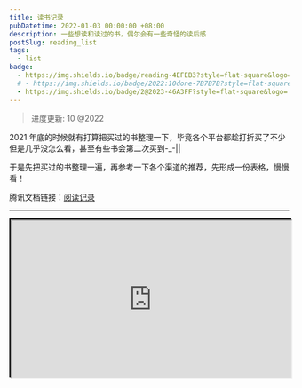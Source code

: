 ```yaml
---
title: 读书记录
pubDatetime: 2022-01-03 00:00:00 +08:00
description: 一些想读和读过的书，偶尔会有一些奇怪的读后感
postSlug: reading_list
tags:
  - list
badge:
  - https://img.shields.io/badge/reading-4EFEB3?style=flat-square&logo=
  # - https://img.shields.io/badge/2022:10done-7B7B7B?style=flat-square&logo=
  - https://img.shields.io/badge/2@2023-46A3FF?style=flat-square&logo=
---
```


> 进度更新: 10 @2022

2021 年底的时候就有打算把买过的书整理一下，毕竟各个平台都趁打折买了不少但是几乎没怎么看，甚至有些书会第二次买到-\_-||

于是先把买过的书整理一遍，再参考一下各个渠道的推荐，先形成一份表格，慢慢看！

腾讯文档链接：[阅读记录](https://docs.qq.com/sheet/DR09SbW1YVURGQ2dK?tab=BB08J2)

---

<div style="position: relative; width: 100%; 
    padding-top: calc(100% * 720 / 1280); 
    border: 2px black solid;">
    <iframe src="https://docs.qq.com/sheet/DR09SbW1YVURGQ2dK?tab=BB08J2" title="阅读记录" 
    style="position: absolute; width: 100%; height: 100%; top: 0;">
    </iframe>
</div>
